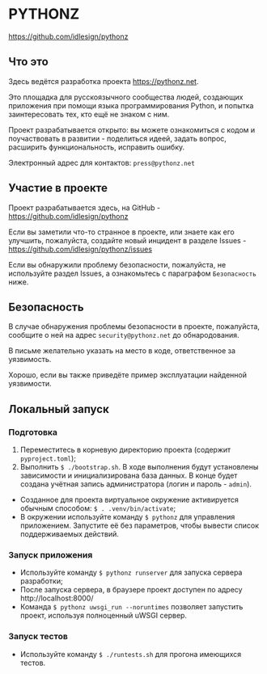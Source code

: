 # PYTHONZ

https://github.com/idlesign/pythonz

## Что это

Здесь ведётся разработка проекта https://pythonz.net.

Это площадка для русскоязычного сообщества людей, создающих приложения при помощи
языка программирования Python, и попытка заинтересовать тех, кто ещё не знаком с ним.

Проект разрабатывается открыто: вы можете ознакомиться с кодом и поучаствовать в развитии -
поделиться идеей, задать вопрос, расширить функциональность, исправить ошибку.

Электронный адрес для контактов: `press@pythonz.net`


## Участие в проекте

Проект разрабатывается здесь, на GitHub - https://github.com/idlesign/pythonz

Если вы заметили что-то странное в проекте, или знаете как его улучшить, пожалуйста,
создайте новый инцидент в разделе Issues - https://github.com/idlesign/pythonz/issues

Если вы обнаружили проблему безопасности, пожалуйста, не используйте раздел Issues,
а ознакомьтесь с параграфом `Безопасность` ниже.


## Безопасность

В случае обнаружения проблемы безопасности в проекте, пожалуйста, сообщите о ней
на адрес `security@pythonz.net` до обнародования.

В письме желательно указать на место в коде, ответственное за уязвимость.

Хорошо, если вы также приведёте пример эксплуатации найденной уязвимости.


## Локальный запуск

### Подготовка


1. Переместитесь в корневую директорию проекта (содержит `pyproject.toml`);
2. Выполнить `$ ./bootstrap.sh`.
   В ходе выполнения будут установлены зависимости и инициализирована база данных.
   В конце будет создана учётная запись администратора (логин и пароль - `admin`).

* Созданное для проекта виртуальное окружение активируется обычным способом: `$ . .venv/bin/activate`;
* В окружении используйте команду `$ pythonz` для управления приложением.
  Запустите её без параметров, чтобы вывести список поддерживаемых действий.


### Запуск приложения

* Используйте команду `$ pythonz runserver` для запуска сервера разработки;
* После запуска сервера, в браузере проект доступен по адресу http://localhost:8000/
* Команда `$ pythonz uwsgi_run --noruntimes` позволяет запустить проект, используя полноценный uWSGI сервер.


### Запуск тестов

* Используйте команду `$ ./runtests.sh` для прогона имеющихся тестов.
